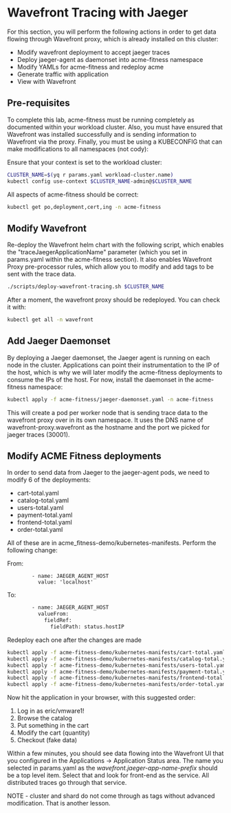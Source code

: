 # Wavefront Tracing with Jaeger

For this section, you will perform the following actions in order to get data flowing through Wavefront proxy, which is already installed on this cluster:

- Modify wavefront deployment to accept jaeger traces
- Deploy jaeger-agent as daemonset into acme-fitness namespace
- Modify YAMLs for acme-fitness and redeploy acme
- Generate traffic with application
- View with Wavefront

## Pre-requisites
To complete this lab, acme-fitness must be running completely as documented within your workload cluster.  Also, you must have ensured that Wavefront was installed successfully and is sending information to Wavefront via the proxy. Finally, you must be using a KUBECONFIG that can make modifications to all namespaces (not cody):

Ensure that your context is set to the workload cluster:

```bash
CLUSTER_NAME=$(yq r params.yaml workload-cluster.name)
kubectl config use-context $CLUSTER_NAME-admin@$CLUSTER_NAME
```

All aspects of acme-fitness should be correct:

```bash
kubectl get po,deployment,cert,ing -n acme-fitness
```

## Modify Wavefront

Re-deploy the Wavefront helm chart with the following script, which enables the "traceJaegerApplicationName" parameter (which you set in params.yaml within the acme-fitness section).  It also enables Wavefront Proxy pre-processor rules, which allow you to modify and add tags to be sent with the trace data.

```bash
./scripts/deploy-wavefront-tracing.sh $CLUSTER_NAME
```

After a moment, the wavefront proxy should be redeployed.  You can check it with:
```bash
kubectl get all -n wavefront
```

## Add Jaeger Daemonset

By deploying a Jaeger daemonset, the Jaeger agent is running on each node in the cluster.  Applications can point their instrumentation to the IP of the host, which is why we will later modify the acme-fitness deployments to consume the IPs of the host.  For now, install the daemonset in the acme-fitness namespace:

```bash
kubectl apply -f acme-fitness/jaeger-daemonset.yaml -n acme-fitness
```

This will create a pod per worker node that is sending trace data to the wavefront proxy over in its own namespace.  It uses the DNS name of wavefront-proxy.wavefront as the hostname and the port we picked for jaeger traces (30001).

## Modify ACME Fitness deployments

In order to send data from Jaeger to the jaeger-agent pods, we need to modify 6 of the deployments:
- cart-total.yaml
- catalog-total.yaml
- users-total.yaml
- payment-total.yaml
- frontend-total.yaml
- order-total.yaml

All of these are in acme_fitness-demo/kubernetes-manifests.  Perform the following change:

From:
```
        - name: JAEGER_AGENT_HOST
          value: 'localhost'
```
To:
```bash
        - name: JAEGER_AGENT_HOST
          valueFrom:
            fieldRef:
              fieldPath: status.hostIP
``` 

Redeploy each one after the changes are made
```bash
kubectl apply -f acme-fitness-demo/kubernetes-manifests/cart-total.yaml
kubectl apply -f acme-fitness-demo/kubernetes-manifests/catalog-total.yaml
kubectl apply -f acme-fitness-demo/kubernetes-manifests/users-total.yaml
kubectl apply -f acme-fitness-demo/kubernetes-manifests/payment-total.yaml
kubectl apply -f acme-fitness-demo/kubernetes-manifests/frontend-total.yaml
kubectl apply -f acme-fitness-demo/kubernetes-manifests/order-total.yaml
```
Now hit the application in your browser, with this suggested order:
1) Log in as eric/vmware1!
2) Browse the catalog
3) Put something in the cart
4) Modify the cart (quantity)
5) Checkout (fake data)

Within a few minutes, you should see data flowing into the Wavefront UI that you configured in the Applications -> Application Status area.  The name you selected in params.yaml as the *wavefront.jaeger-app-name-prefix* should be a top level item.  Select that and look for front-end as the service.  All distributed traces go through that service.

NOTE - cluster and shard do not come through as tags without advanced modification.  That is another lesson.


